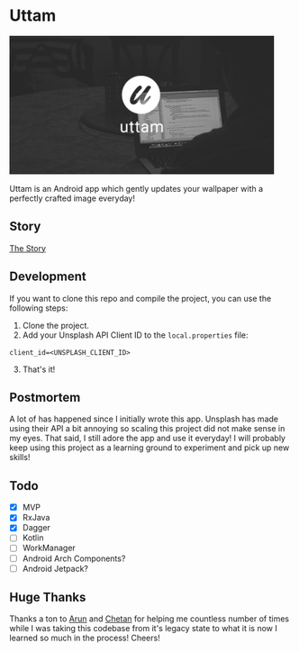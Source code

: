 # Uttam

<img src="https://raw.githubusercontent.com/libhide/uttam/develop/art/branding.jpg" alt="Uttam Branding">

Uttam is an Android app which gently updates your wallpaper with a perfectly crafted image everyday!

## Story

[The Story](https://www.ratik.in/writing/uttam)

## Development

If you want to clone this repo and compile the project, you can use the following steps:

1. Clone the project.
2. Add your Unsplash API Client ID to the `local.properties` file:

```
client_id=<UNSPLASH_CLIENT_ID>
```

3. That's it!

## Postmortem

A lot of has happened since I initially wrote this app. Unsplash has made using their API a bit annoying so scaling this project did not make sense in my eyes. That said, I still adore the app and use it everyday! I will probably keep using this project as a learning ground to experiment and pick up new skills!

## Todo

- [x] MVP
- [x] RxJava
- [x] Dagger
- [ ] Kotlin
- [ ] WorkManager
- [ ] Android Arch Components?
- [ ] Android Jetpack?

## Huge Thanks

Thanks a ton to [Arun](http://http://twitter.com/voidmaindev) and [Chetan](https://twitter.com/chetsachdeva) for helping me countless number of times while I was taking this codebase from it's legacy state to what it is now I learned so much in the process! Cheers!
